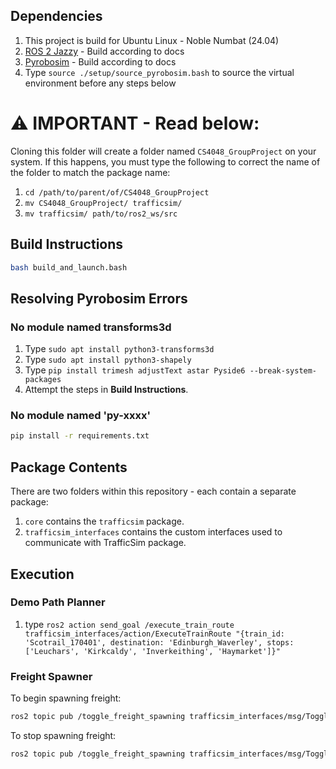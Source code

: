 ## Dependencies

1. This project is build for Ubuntu Linux - Noble Numbat (24.04)
2. [ROS 2 Jazzy](https://docs.ros.org/en/jazzy/Installation/Ubuntu-Install-Debs.html) - Build according to docs
3. [Pyrobosim](https://pyrobosim.readthedocs.io/en/latest/setup.html#local-setup) - Build according to docs
4. Type `source ./setup/source_pyrobosim.bash` to source the virtual environment before any steps below

# :warning: IMPORTANT - Read below:

Cloning this folder will create a folder named `CS4048_GroupProject` on your system. If this happens, you must type the following to correct the name of the folder to match the package name:

1. `cd /path/to/parent/of/CS4048_GroupProject`
2. `mv CS4048_GroupProject/ trafficsim/`
3. `mv trafficsim/ path/to/ros2_ws/src`

## Build Instructions

```sh
bash build_and_launch.bash
```

## Resolving Pyrobosim Errors

### No module named transforms3d

1. Type `sudo apt install python3-transforms3d`
2. Type `sudo apt install python3-shapely`
3. Type `pip install trimesh adjustText astar Pyside6 --break-system-packages`
4. Attempt the steps in **Build Instructions**.

### No module named 'py-xxxx'

```sh
pip install -r requirements.txt
```

## Package Contents
There are two folders within this repository - each contain a separate package:
1. `core` contains the `trafficsim` package.
2. `trafficsim_interfaces` contains the custom interfaces used to communicate with TrafficSim package.

## Execution
### Demo Path Planner
1. type `ros2 action send_goal /execute_train_route trafficsim_interfaces/action/ExecuteTrainRoute "{train_id: 'Scotrail_170401', destination: 'Edinburgh_Waverley', stops: ['Leuchars', 'Kirkcaldy', 'Inverkeithing', 'Haymarket']}"`

### Freight Spawner
To begin spawning freight:
```bash
ros2 topic pub /toggle_freight_spawning trafficsim_interfaces/msg/ToggleFreightSpawning '{enabled: true}'
```

To stop spawning freight:
```bash
ros2 topic pub /toggle_freight_spawning trafficsim_interfaces/msg/ToggleFreightSpawning '{enabled: false}'
```